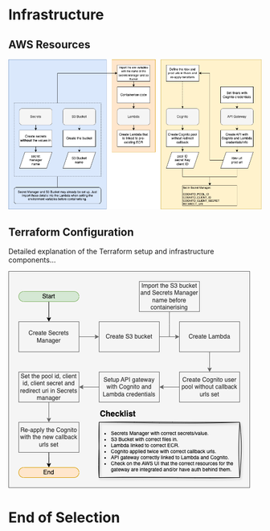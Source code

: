 # Infrastructure

## AWS Resources

![AWS Resources](assets/explanation.png)

## Terraform Configuration
Detailed explanation of the Terraform setup and infrastructure components...

![Infrastructure Diagram](assets/creation_flow.png)
# End of Selection